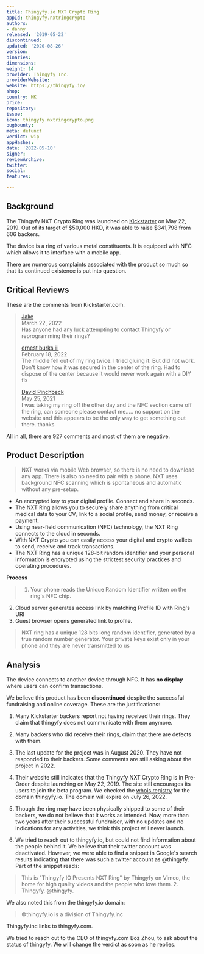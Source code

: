```yaml
---
title: Thingyfy.io NXT Crypto Ring
appId: thingyfy.nxtringcrypto
authors:
- danny
released: '2019-05-22'
discontinued: 
updated: '2020-08-26'
version: 
binaries: 
dimensions: 
weight: 14
provider: Thingyfy Inc.
providerWebsite: 
website: https://thingyfy.io/
shop: 
country: HK
price: 
repository: 
issue: 
icon: thingyfy.nxtringcrypto.png
bugbounty: 
meta: defunct
verdict: wip
appHashes: 
date: '2022-05-10'
signer: 
reviewArchive: 
twitter: 
social: 
features: 

---
```


## Background

The Thingyfy NXT Crypto Ring was launched on [Kickstarter](https://www.kickstarter.com/projects/thingyfyio/nxt-ring-your-digital-self-at-hand/description) on May 22, 2019. Out of its target of $50,000 HKD, it was able to raise $341,798 from 606 backers. 

The device is a ring of various metal constituents. It is equipped with NFC which allows it to interface with a mobile app. 

There are numerous complaints associated with the product so much so that its continued existence is put into question. 

## Critical Reviews

These are the comments from Kickstarter.com.

> [Jake](https://www.kickstarter.com/projects/thingyfyio/nxt-ring-your-digital-self-at-hand/comments?comment=Q29tbWVudC0zNjEyMTEzMQ%3D%3D)<br>
   March 22, 2022 <br>
       Has anyone had any luck attempting to contact Thingyfy or reprogramming their rings?
>       
> [ernest burks iii](https://www.kickstarter.com/projects/thingyfyio/nxt-ring-your-digital-self-at-hand/comments?comment=Q29tbWVudC0zNTcyNDYxMw%3D%3D)<br>
   February 18, 2022 <br>
       The middle fell out of my ring twice. I tried gluing it. But did not work. Don't know how it was secured in the center of the ring. Had to dispose of the center because it would never work again with a DIY fix       
>
> [David Pinchbeck](https://www.kickstarter.com/projects/thingyfyio/nxt-ring-your-digital-self-at-hand/comments?comment=Q29tbWVudC0zMjkwNjQzMQ%3D%3D)<br>
   May 25, 2021 <br>
       I was taking my ring off the other day and the NFC section came off the ring, can someone please contact me..... no support on the website and this appears to be the only way to get something out there. thanks
       
All in all, there are 927 comments and most of them are negative.

## Product Description 

> NXT works via mobile Web browser, so there is no need to download any app. There is also no need to pair with a phone. NXT uses background NFC scanning which is spontaneous and automatic without any pre-setup.
>
- An encrypted key to your digital profile. Connect and share in seconds.
- The NXT Ring allows you to securely share anything from critical medical data to your CV, link to a social profile, send money, or receive a payment.
- Using near-field communication (NFC) technology, the NXT Ring connects to the cloud in seconds.
- With NXT Crypto you can easily access your digital and crypto wallets to send, receive and track transactions.
- The NXT Ring has a unique 128-bit random identifier and your personal information is encrypted using the strictest security practices and operating procedures.

**Process** 

> 1. Your phone reads the Unique Random Identifier written on the ring's NFC chip.
2. Cloud server generates access link by matching Profile ID with Ring's URI
3. Guest browser opens generated link to profile.
>
> NXT ring has a unique 128 bits long random identifier, generated by a true random number generator. 
> Your private keys exist only in your phone and they are never transmitted to us

## Analysis 

The device connects to another device through NFC. It has **no display** where users can confirm transactions.

We believe this product has been **discontinued** despite the successful fundraising and online coverage. These are the justifications: 

1. Many Kickstarter backers report not having received their rings. They claim that thingyfy does not communicate with them anymore. 

2. Many backers who did receive their rings, claim that there are defects with them.

3. The last update for the project was in August 2020. They have not responded to their backers. Some comments are still asking about the project in 2022.

4. Their website still indicates that the Thingyfy NXT Crypto Ring is in Pre-Order despite launching on May 22, 2019. The site still encourages its users to join the beta program. We checked the [whois registry](https://www.eurodns.com/whois-search/io-domain-name) for the domain thingyfy.io. The domain will expire on July 26, 2022.

5. Though the ring may have been physically shipped to some of their backers, we do not believe that it works as intended. Now, more than two years after their successful fundraiser, with no updates and no indications for any activities, we think this project will never launch. 

6. We tried to reach out to thingyfy.io, but could not find information about the people behind it. We believe that their twitter account was deactivated. However, we were able to find a snippet in Google's search results indicating that there was such a twitter account as @thingyfy. Part of the snippet reads:

> This is "Thingyfy IO Presents NXT Ring" by Thingyfy on Vimeo, the home for high quality videos and the people who love them. 2. Thingyfy. @thingyfy.

We also noted this from the thingyfy.io domain: 

> ©thingyfy.io is a division of Thingyfy.inc

Thingyfy.inc links to thingyfy.com. 

We tried to reach out to the CEO of thingyfy.com Boz Zhou, to ask about the status of thingyfy. We will change the verdict as soon as he replies.